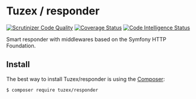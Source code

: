 # Tuzex / responder
[![Scrutinizer Code Quality](https://scrutinizer-ci.com/g/Tuzex/responder/badges/quality-score.png?b=master)](https://scrutinizer-ci.com/g/Tuzex/responder/?branch=master)
[![Coverage Status](https://coveralls.io/repos/github/Tuzex/responder/badge.svg?branch=master)](https://coveralls.io/github/Tuzex/responder?branch=master)
[![Code Intelligence Status](https://scrutinizer-ci.com/g/Tuzex/responder/badges/code-intelligence.svg?b=master)](https://scrutinizer-ci.com/code-intelligence)

Smart responder with middlewares based on the Symfony HTTP Foundation.

Install
------------

The best way to install Tuzex/responder is using the [Composer](http://getcomposer.org/):

```sh
$ composer require tuzex/responder
```
